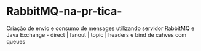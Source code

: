 # RabbitMQ-na-pr-tica-
Criação de envio e consumo de mensages utilizando servidor RabbitMQ e Java
Exchange - direct | fanout | topic | headers e bind de cahves com queues 

